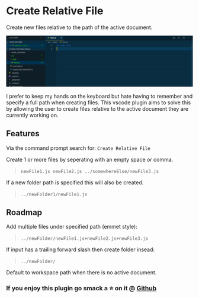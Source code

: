 # Create Relative File

Create new files relative to the path of the active document.

![create-relative-file](assets/create-relative-file-preview.gif)

I prefer to keep my hands on the keyboard but hate having to remember and specify a full path when creating files. This vscode plugin aims to solve this by allowing the user to create files relative to the active document they are currently working on.

## Features

Via the command prompt search for: `Create Relative File`

Create 1 or more files by seperating with an empty space or comma.

> `newFile1.js newFile2.js ../somewhereElse/newFile3.js`

If a new folder path is specified this will also be created.

> `../newFolder1/newFile1.js`

## Roadmap

Add multiple files under specified path (emmet style):

> `../newFolder/newFile1.js+newFile2.js+newFile3.js`

If input has a trailing forward slash then create folder insead:

> `../newFolder/`

Default to workspace path when there is no active document.

### If you enjoy this plugin go smack a ⭐️ on it @ [Github](https://github.com/joshmu/vscode-create-relative-file)
